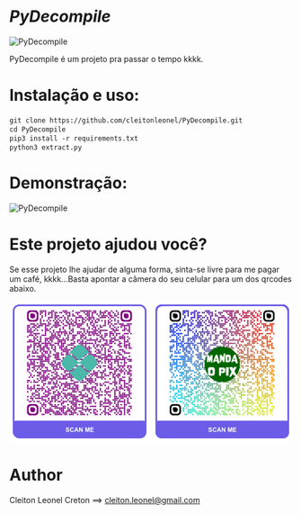 # _PyDecompile_

<img src="https://github.com/cleitonleonel/PyDecompile/blob/master/src/pydecompile.ico?raw=true" alt="PyDecompile" width="200"/>

PyDecompile é um projeto pra passar o tempo kkkk.
# Instalação e uso:

```shell
git clone https://github.com/cleitonleonel/PyDecompile.git
cd PyDecompile
pip3 install -r requirements.txt
python3 extract.py
```

# Demonstração:

<img src="https://github.com/cleitonleonel/PyDecompile/blob/master/src/demo.gif?raw=true" alt="PyDecompile" width="450"/>

# Este projeto ajudou você?

Se esse projeto lhe ajudar de alguma forma, sinta-se livre para me pagar um café, kkkk...Basta apontar a câmera do seu celular para um dos qrcodes abaixo.

<img src="https://github.com/cleitonleonel/pypix/blob/master/qrcode.png?raw=true" alt="QRCode Doação" width="250"/>

<img src="https://github.com/cleitonleonel/pypix/blob/master/artistic.gif?raw=true" alt="QRCode Doação" width="250"/>

# Author

Cleiton Leonel Creton ==> cleiton.leonel@gmail.com